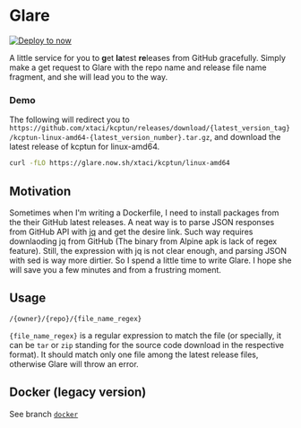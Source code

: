 # Glare

[![Deploy to now](https://deploy.now.sh/static/button.svg)](https://deploy.now.sh/?repo=https://github.com/Contextualist/glare)

A little service for you to **g**et **la**test **re**leases from GitHub gracefully. Simply make a get request to Glare with the repo name and release file name fragment, and she will lead you to the way.

### Demo
The following will redirect you to `https://github.com/xtaci/kcptun/releases/download/{latest_version_tag}/kcptun-linux-amd64-{latest_version_number}.tar.gz`, and download the latest release of kcptun for linux-amd64. 
```bash
curl -fLO https://glare.now.sh/xtaci/kcptun/linux-amd64
```

## Motivation
Sometimes when I'm writing a Dockerfile, I need to install packages from the their GitHub latest releases. A neat way is to parse JSON responses from GitHub API with [jq](https://stedolan.github.io/jq) and get the desire link. Such way requires downlaoding jq from GitHub (The binary from Alpine apk is lack of regex feature). Still, the expression with jq is not clear enough, and parsing JSON with sed is way more dirtier. So I spend a little time to write Glare. I hope she will save you a few minutes and from a frustring moment.

## Usage
```
/{owner}/{repo}/{file_name_regex}
```
`{file_name_regex}` is a regular expression to match the file (or specially, it can be `tar` or `zip` standing for the source code download in the respective format). It should match only one file among the latest release files, otherwise Glare will throw an error.

## Docker (legacy version)
See branch [`docker`](https://github.com/Contextualist/glare/tree/docker)
